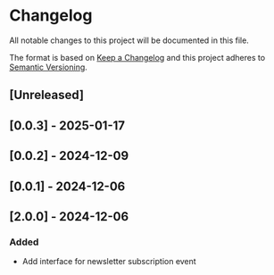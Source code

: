 # Changelog

All notable changes to this project will be documented in this file.

The format is based on [Keep a Changelog](http://keepachangelog.com/en/1.0.0/)
and this project adheres to [Semantic Versioning](http://semver.org/spec/v2.0.0.html).

## [Unreleased]

## [0.0.3] - 2025-01-17

## [0.0.2] - 2024-12-09

## [0.0.1] - 2024-12-06

## [2.0.0] - 2024-12-06

### Added

- Add interface for newsletter subscription event
